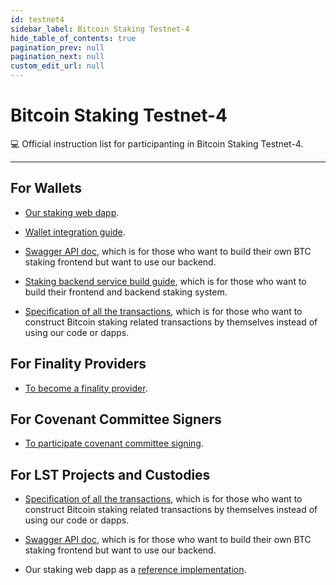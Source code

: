 ```yaml
---
id: testnet4
sidebar_label: Bitcoin Staking Testnet-4
hide_table_of_contents: true
pagination_prev: null
pagination_next: null
custom_edit_url: null
---
```


# Bitcoin Staking Testnet-4

💻 Official instruction list for participanting in Bitcoin Staking Testnet-4.

---

## For Wallets <a id="wallets"></a>

- [Our staking web dapp](https://github.com/babylonchain/simple-staking).

- [Wallet integration guide](https://github.com/babylonchain/networks/blob/main/bbn-test-4/integration/wallet.md).

- [Swagger API doc](https://staking-api.testnet.babylonchain.io/swagger/index.html#),
which is for those who want to build their own BTC staking frontend but want to use our backend.

- [Staking backend service build guide](https://github.com/babylonchain/networks/blob/main/bbn-test-4/integration/staking-backend.md),
which is for those who want to build their frontend and backend staking system.

- [Specification of all the transactions](https://github.com/babylonchain/babylon/blob/dev/docs/transaction-impl-spec.md),
which is for those who want to construct Bitcoin staking related transactions by themselves instead of using our code or dapps.

## For Finality Providers <a id="finality-providers"></a>

- [To become a finality provider](https://github.com/babylonchain/networks/tree/main/bbn-test-4/finality-providers).

## For Covenant Committee Signers <a id="covenant-signer"></a>

- [To participate covenant committee signing](https://github.com/babylonchain/covenant-signer/blob/v0.1.0/README.md).

## For LST Projects and Custodies <a id="lst-custodies"></a>

- [Specification of all the transactions](https://github.com/babylonchain/babylon/blob/dev/docs/transaction-impl-spec.md),
which is for those who want to construct Bitcoin staking related transactions by
themselves instead of using our code or dapps.

- [Swagger API doc](https://staking-api.testnet.babylonchain.io/swagger/index.html#),
which is for those who want to build their own BTC staking frontend but want to
use our backend.

- Our staking web dapp as a [reference implementation](https://github.com/babylonchain/simple-staking).
